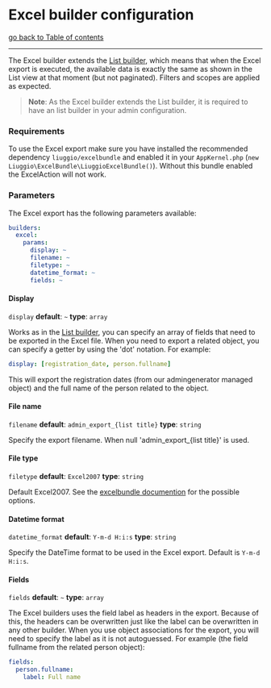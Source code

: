 # Excel builder configuration

[go back to Table of contents][back-to-index]

-----

The Excel builder extends the [List builder](list-builder), which means that when the Excel export is executed, the available data is exactly the same as shown in the List view at that moment (but not paginated). Filters and scopes are applied as expected.

> **Note**: As the Excel builder extends the List builder, it is required to have an list builder in your admin configuration.

### Requirements
To use the Excel export make sure you have installed the recommended dependency `liuggio/excelbundle` and enabled it in your `AppKernel.php` (`new Liuggio\ExcelBundle\LiuggioExcelBundle()`). Without this bundle enabled the ExcelAction will not work.


### Parameters
The Excel export has the following parameters available:
```yaml
builders:
  excel:
    params:
	  display: ~
	  filename: ~
	  filetype: ~
	  datetime_format: ~
	  fields: ~
```

#### Display
`display` __default__: `~` __type__: `array`

Works as in the [List builder](list-builder), you can specify an array of fields that need to be exported in the Excel file. When you need to export a related object, you can specify a getter by using the 'dot' notation. For example:

```yaml
display: [registration_date, person.fullname]
```

This will export the registration dates (from our admingenerator managed object) and the full name of the person related to the object.

#### File name
`filename` __default__: `admin_export_{list title}` __type__: `string`

Specify the export filename. When null 'admin_export_{list title}' is used.

#### File type
`filetype` __default__: `Excel2007` __type__: `string`

Default Excel2007. See the [excelbundle documention](https://github.com/liuggio/excelbundle#not-only-excel5) for the possible options.

#### Datetime format
`datetime_format` __default__: `Y-m-d H:i:s` __type__: `string`

Specify the DateTime format to be used in the Excel export. Default is `Y-m-d H:i:s`.

#### Fields
`fields` __default__: `~` __type__: `array`

The Excel builders uses the field label as headers in the export. Because of this, the headers can be overwritten just like the label can be overwritten in any other builder. When you use object associations for the export, you will need to specify the label as it is not autoguessed. For example (the field fullname from the related person object):

```yaml
fields:
  person.fullname:
    label: Full name
```

[back-to-index]: ../documentation.md
[list-builder]: builder-list.md